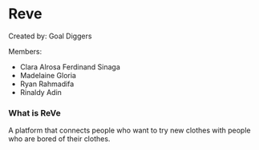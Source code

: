 # Reve

Created by: Goal Diggers

Members:

-   Clara Alrosa Ferdinand Sinaga
-   Madelaine Gloria
-   Ryan Rahmadifa
-   Rinaldy Adin

### What is ReVe

A platform that connects people who want to try new clothes with people who are bored of their clothes.
